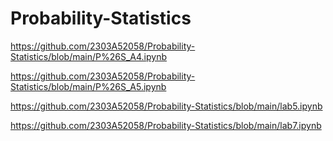 # Probability-Statistics

https://github.com/2303A52058/Probability-Statistics/blob/main/P%26S_A4.ipynb

https://github.com/2303A52058/Probability-Statistics/blob/main/P%26S_A5.ipynb

https://github.com/2303A52058/Probability-Statistics/blob/main/lab5.ipynb

https://github.com/2303A52058/Probability-Statistics/blob/main/lab7.ipynb
